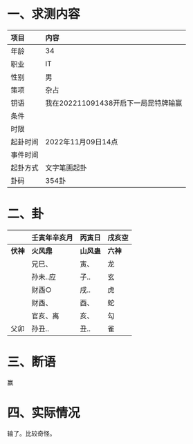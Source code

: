 # 一、求测内容

| 项目     | 内容                                 |
| :------- | :----------------------------------- |
| 年龄     | 34                                   |
| 职业     | IT                                   |
| 性别     | 男                                   |
| 策项     | 杂占                                 |
| 钥语     | 我在202211091438开启下一局昆特牌输赢 |
| 条件     |                                      |
| 时限     |                                      |
| 起卦时间 | 2022年11月09日14点                   |
| 事件时间 |                                      |
| 起卦方式 | 文字笔画起卦                         |
| 卦码     | 354卦                                |

# 二、卦

|                | 壬寅年辛亥月     | 丙寅日           | 戌亥空         |
| :------------- | :--------------- | :--------------- | :------------- |
| **伏神** | **火风鼎** | **山风蛊** | **六神** |
|                | 兄巳、           | 寅、             | 龙             |
|                | 孙未..应         | 子..             | 玄             |
|                | 财酉○           | 戌..             | 虎             |
|                | 财酉、           | 酉、             | 蛇             |
|                | 官亥、离         | 亥、             | 勾             |
| 父卯           | 孙丑..           | 丑..             | 雀             |

# 三、断语

赢

# 四、实际情况

输了。比较奇怪。
